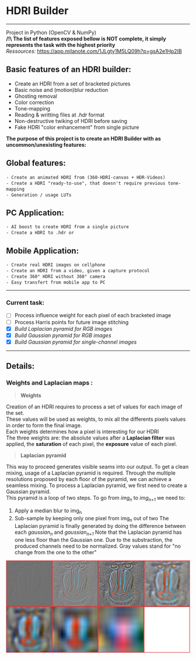 # HDRI Builder
-------------

Project in Python (OpenCV & NumPy)  
**/!\ The list of features exposed bellow is NOT complete, it simply represents the task with the highest priority**  
_Ressources:_ https://app.milanote.com/1JLgty1M5LQ09h?p=gsA2e1Hp2IB


## Basic features of an HDRI builder:
  - Create an HDRI from a set of bracketed pictures
  - Basic noise and (motion)blur reduction
  - Ghosting removal
  - Color correction
  - Tone-mapping
  - Reading & writting files at *.hdr* format
  - Non-destructive twiking of HDRI before saving
  - Fake HDRI "color enhancement" from single picture

**The purpose of this project is to create an HDRI Builder with as uncommon/unexisting features:**

## Global features:
    - Create an animated HDRI from (360-HDRI-canvas + HDR-Videos)
    - Create a HDRI "ready-to-use", that doesn't require previous tone-mapping
    - Generation / usage LUTs

## PC Application:
    - AI boost to create HDRI from a single picture
    - Create a HDRI to .hdr or

## Mobile Application:
    - Create real HDRI images on cellphone
    - Create an HDRI from a video, given a capture protocol
    - Create 360° HDRI without 360° camera
    - Easy transfert from mobile app to PC

-------------

### Current task:
  - [ ] Process influence weight for each pixel of each bracketed image
  - [ ] Process Harris points for future image stitching
  - [x] *Build Laplacian pyramid for RGB images*
  - [x] *Build Gaussian pyramid for RGB images*
  - [x] *Build Gaussian pyramid for single-channel images*

-------------

## Details:

### Weights and Laplacian maps :

>**Weights**  

Creation of an HDRI requires to process a set of values for each image of the set.  
These values will be used as weights, to mix all the differents pixels values in order to form the final image.  
Each weights determines how a pixel is interesting for our HDRI  
The three weights are: the absolute values after a **Laplacian filter** was applied, the **saturation** of each pixel, the **exposure** value of each pixel.  


>**Laplacian pyramid**  

This way to proceed generates visible seams into our output. To get a clean mixing, usage of a Laplacian pyramid is required.
Through the multiple resolutions proposed by each floor of the pyramid, we can achieve a seamless mixing.
To process a Laplacian pyramid, we first need to create a Gaussian pyramid.  
This pyramid is a loop of two steps. To go from *img<sub>n</sub>* to *img<sub>n+1</sub>* we need to:
  1. Apply a median blur to img<sub>n</sub>
  2. Sub-sample by keeping only one pixel from img<sub>n</sub> out of two
The Laplacian pyramid is finally generated by doing the difference between each *gaussian<sub>n</sub>* and *gaussian<sub>n+1</sub>*
Note that the Laplacian pyramid has one less floor than the Gaussian one. Due to the substraction, the produced channels need to be normalized. Gray values stand for "no change from the one to the other"

![Example of a 8 floors Gaussian pyramid (expended)](output/laplacian/laplacians.png)


